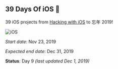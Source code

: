 ## 39 Days Of iOS :tada:

39 iOS projects from [Hacking with iOS](https://www.hackingwithswift.com/read) to 忘​年 2019!

![iOS](https://img.shields.io/badge/platform-iOS-lightgrey)

_Start date_: Nov 23, 2019

_Expected end date_: Dec 31, 2019

**Status**: Day 9 _(last updated Dec 1, 2019)_
